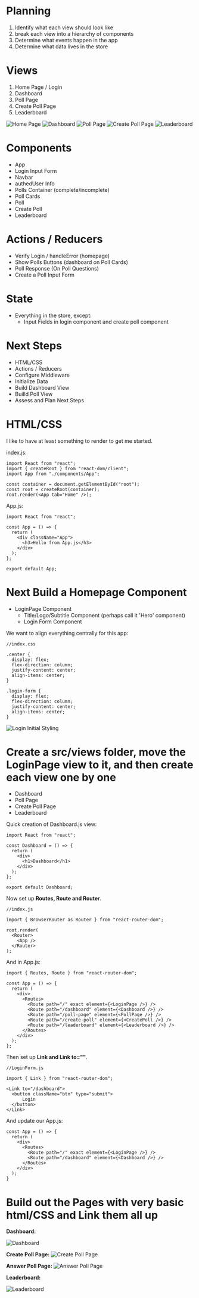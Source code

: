 # Planning

1. Identify what each view should look like
2. break each view into a hierarchy of components
3. Determine what events happen in the app
4. Determine what data lives in the store

# Views

1. Home Page / Login
2. Dashboard
3. Poll Page
4. Create Poll Page
5. Leaderboard

![Home Page](images/homepage.jpg)
![Dashboard](images/dashboard.jpg)
![Poll Page](images/poll-page.jpg)
![Create Poll Page](images/create-poll-page.jpg)
![Leaderboard](images/leaderboard.jpg)

# Components

- App
- Login Input Form
- Navbar
- authedUser Info
- Polls Container (complete/incomplete)
- Poll Cards
- Poll
- Create Poll
- Leaderboard

# Actions / Reducers

- Verify Login / handleError (homepage)
- Show Polls Buttons (dashboard on Poll Cards)
- Poll Response (On Poll Questions)
- Create a Poll Input Form

# State

- Everything in the store, except:
  - Input Fields in login component and create poll component

# Next Steps

- HTML/CSS
- Actions / Reducers
- Configure Middleware
- Initialize Data
- Build Dashboard View
- Builld Poll View
- Assess and Plan Next Steps

# HTML/CSS

I like to have at least something to render to get me started.

index.js:

    import React from "react";
    import { createRoot } from "react-dom/client";
    import App from "./components/App";

    const container = document.getElementById("root");
    const root = createRoot(container);
    root.render(<App tab="Home" />);

App.js:

    import React from "react";

    const App = () => {
      return (
        <div className="App">
          <h3>Hello from App.js</h3>
        </div>
      );
    };

    export default App;

# Next Build a Homepage Component

- LoginPage Component
  - Title/Logo/Subtitle Component (perhaps call it 'Hero' component)
  - Login Form Component

We want to align everything centrally for this app:

    //index.css

    .center {
      display: flex;
      flex-direction: column;
      justify-content: center;
      align-items: center;
    }

    .login-form {
      display: flex;
      flex-direction: column;
      justify-content: center;
      align-items: center;
    }

![Login Initial Styling](images/login-view.jpg)

# Create a src/views folder, move the LoginPage view to it, and then create each view one by one

- Dashboard
- Poll Page
- Create Poll Page
- Leaderboard

Quick creation of Dashboard.js view:

    import React from "react";

    const Dashboard = () => {
      return (
        <div>
          <h1>Dashboard</h1>
        </div>
      );
    };

    export default Dashboard;

Now set up **Routes, Route and Router**.

    //index.js

    import { BrowserRouter as Router } from "react-router-dom";

    root.render(
      <Router>
        <App />
      </Router>
    );

And in App.js:

    import { Routes, Route } from "react-router-dom";

    const App = () => {
      return (
        <div>
          <Routes>
            <Route path="/" exact element={<LoginPage />} />
            <Route path="/dashboard" element={<Dashboard />} />
            <Route path="/poll-page" element={<PollPage />} />
            <Route path="/create-poll" element={<CreatePoll />} />
            <Route path="/leaderboard" element={<Leaderboard />} />
          </Routes>
        </div>
      );
    };

Then set up **Link and Link to=""**.

    //LoginForm.js

    import { Link } from "react-router-dom";

    <Link to="/dashboard">
      <button className="btn" type="submit">
          Login
      </button>
    </Link>

And update our App.js:

    const App = () => {
      return (
        <div>
          <Routes>
            <Route path="/" exact element={<LoginPage />} />
            <Route path="/dashboard" element={<Dashboard />} />
          </Routes>
        </div>
      );
    }

# Build out the Pages with very basic html/CSS and Link them all up

**Dashboard:**

![Dashboard](images/poll-page-html.jpg)

**Create Poll Page:**
![Create Poll Page](images/create-poll.jpg)

**Answer Poll Page:**
![Answer Poll Page](images/answer-poll.jpg)

**Leaderboard:**

![Leaderboard](images/leaderboard-html.jpg)
